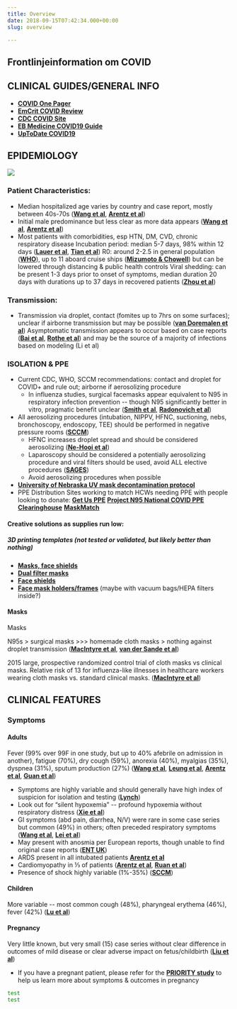 ```yaml
---
title: Overview
date: 2018-09-15T07:42:34.000+00:00
slug: overview

---
```

## Frontlinjeinformation om COVID

## CLINICAL GUIDES/GENERAL INFO

* [**COVID One Pager**](https://www.onepagericu.com/)
* [**EmCrit COVID Review**](https://emcrit.org/ibcc/covid19/)
* [**CDC COVID Site**](https://www.cdc.gov/coronavirus/2019-ncov/)
* [**EB Medicine COVID19 Guide**](https://www.ebmedicine.net/topics/infectious-disease/COVID-19)
* [**UpToDate COVID19**](https://www.uptodate.com/contents/coronavirus-disease-2019-covid-19)

## EPIDEMIOLOGY

![](/ethio_medical.jpg)

### Patient Characteristics:

* Median hospitalized age varies by country and case report, mostly between 40s-70s ([**Wang et al**](https://www.ncbi.nlm.nih.gov/pubmed?term=32031570), [**Arentz et al**](https://jamanetwork.com/journals/jama/fullarticle/2763485))
* Initial male predominance but less clear as more data appears ([**Wang et al**](https://www.ncbi.nlm.nih.gov/pubmed?term=32031570), [**Arentz et al**](https://jamanetwork.com/journals/jama/fullarticle/2763485))
* Most patients with comorbidities, esp HTN, DM, CVD, chronic respiratory disease Incubation period: median 5-7 days, 98% within 12 days ([**Lauer et al**](https://annals.org/aim/fullarticle/2762808/incubation-period-coronavirus-disease-2019-covid-19-from-publicly-reported), [**Tian et al**](https://www.journalofinfection.com/article/S0163-4453(20)30101-8/fulltext)) R0: around 2-2.5 in general population ([**WHO**](https://www.who.int/docs/default-source/coronaviruse/situation-reports/20200306-sitrep-46-covid-19.pdf)), up to 11 aboard cruise ships ([**Mizumoto & Chowell**](https://www.sciencedirect.com/science/article/pii/S2468042720300063)) but can be lowered through distancing & public health controls Viral shedding: can be present 1-3 days prior to onset of symptoms, median duration 20 days with durations up to 37 days in recovered patients ([**Zhou et al**](https://www.ncbi.nlm.nih.gov/pubmed/32171076/))

### Transmission:

* Transmission via droplet, contact (fomites up to 7hrs on some surfaces); unclear if airborne transmission but may be possible ([**van Doremalen et al**](https://www.nejm.org/doi/full/10.1056/NEJMc2004973)) Asymptomatic transmission appears to occur based on case reports ([**Bai et al**](https://jamanetwork.com/journals/jama/fullarticle/2762028), [**Rothe et al**](https://www.nejm.org/doi/full/10.1056/NEJMc2001468)) and may be the source of a majority of infections based on modeling (Li et al)

### ISOLATION & PPE

* Current CDC, WHO, SCCM recommendations: contact and droplet for COVID+ and rule out; airborne if aerosolizing procedure
  * In influenza studies, surgical facemasks appear equivalent to N95 in respiratory infection prevention -- though N95 significantly better in vitro, pragmatic benefit unclear ([**Smith et al**](https://pubmed.ncbi.nlm.nih.gov/26952529/), [**Radonovich et al**](https://jamanetwork.com/journals/jama/fullarticle/2749214))
* All aerosolizing procedures (intubation, NIPPV, HFNC, suctioning, nebs, bronchoscopy, endoscopy, TEE) should be performed in negative pressure rooms ([**SCCM**](https://www.sccm.org/Blog/January-2020/Caring-for-Critically-Ill-Patients-with-Novel-Coro))
  * HFNC increases droplet spread and should be considered aerosolizing ([**Ne-Hooi et al**](https://link.springer.com/article/10.1007%2Fs12630-020-01634-3))
  * Laparoscopy should be considered a potentially aerosolizing procedure and viral filters should be used, avoid ALL elective procedures ([**SAGES**](https://www.sages.org/recommendations-surgical-response-covid-19/))
  * Avoid aerosolizing procedures when possible
* [**University of Nebraska UV mask decontamination protocol**](https://www.nebraskamed.com/sites/default/files/documents/covid-19/n-95-decon-process.pdf)
* PPE Distribution Sites working to match HCWs needing PPE with people looking to donate: [**Get Us PPE**](https://getusppe.org/) [**Project N95 National COVID PPE Clearinghouse**](https://www.projectn95.com/) [**MaskMatch**](https://www.mask-match.com/)

#### Creative solutions as supplies run low:

##### 3D printing templates (not tested or validated, but likely better than nothing)

* [**Masks, face shields**](https://github.com/scaleworkspace/covid19)
* [**Dual filter masks**](https://www.thingiverse.com/thing:4232209)
* [**Face shields**](https://blog.prusaprinters.org/from-design-to-mass-3d-printing-of-medical-shields-in-three-days/)
* [**Face mask holders/frames**](https://www.thingiverse.com/thing:4141338) (maybe with vacuum bags/HEPA filters inside?)

#### Masks

Masks

N95s > surgical masks >>> homemade cloth masks > nothing against droplet transmission ([**MacIntyre et al**](https://www.ncbi.nlm.nih.gov/pmc/articles/PMC4420971/?fbclid=IwAR0l8pDr_lbIc08Si_V0ArBf_7I-xunS1kb2MAfifS56Z9yiL2Aao6020yw#__ffn_sectitle), [**van der Sande et al**](https://www.ncbi.nlm.nih.gov/pmc/articles/PMC2440799/))

2015 large, prospective randomized control trial of cloth masks vs clinical masks. Relative risk of 13 for influenza-like illnesses in healthcare workers wearing cloth masks vs. standard clinical masks. ([**MacIntyre et al**](https://www.ncbi.nlm.nih.gov/pmc/articles/PMC4420971/?fbclid=IwAR0l8pDr_lbIc08Si_V0ArBf_7I-xunS1kb2MAfifS56Z9yiL2Aao6020yw#__ffn_sectitle))

## CLINICAL FEATURES

### Symptoms

#### Adults

Fever (99% over 99F in one study, but up to 40% afebrile on admission in another), fatigue (70%), dry cough (59%), anorexia (40%), myalgias (35%), dyspnea (31%), sputum production (27%) ([**Wang et al**](https://jamanetwork.com/journals/jama/fullarticle/2761044), [**Leung et al**](https://onlinelibrary.wiley.com/doi/10.1002/rmv.2103), [**Arentz et al**](https://jamanetwork.com/journals/jama/fullarticle/2763485), [**Guan et al**](https://www.nejm.org/doi/full/10.1056/NEJMoa2002032))

* Symptoms are highly variable and should generally have high index of suspicion for isolation and testing ([**Lynch**](https://edhub.ama-assn.org/jn-learning/audio-player/18315876))
* Look out for “silent hypoxemia” -- profound hypoxemia without respiratory distress ([**Xie et al**](https://link.springer.com/article/10.1007%2Fs00134-020-05979-7))
* GI symptoms (abd pain, diarrhea, N/V) were rare in some case series but common (49%) in others; often preceded respiratory symptoms ([**Wang et al**](https://jamanetwork.com/journals/jama/fullarticle/2761044), [**Lei et al**](https://journals.lww.com/ajg/Documents/COVID_Digestive_Symptoms_AJG_Preproof.pdf))
* May present with anosmia per European reports, though unable to find original case reports ([**ENT UK**](https://www.entuk.org/loss-sense-smell-marker-covid-19-infection))
* ARDS present in all intubated patients [**Arentz et al**](https://jamanetwork.com/journals/jama/fullarticle/2763485)
* Cardiomyopathy in ⅓ of patients ([**Arentz et al**](https://jamanetwork.com/journals/jama/fullarticle/2763485), [**Ruan et al**](https://link.springer.com/article/10.1007/s00134-020-05991-x))
* Presence of shock highly variable (1%-35%) ([**SCCM**](https://www.sccm.org/Blog/January-2020/Caring-for-Critically-Ill-Patients-with-Novel-Coro))

#### Children

More variable -- most common cough (48%), pharyngeal erythema (46%), fever (42%) ([**Lu et al**](https://www.nejm.org/doi/full/10.1056/NEJMc2005073))

#### Pregnancy

Very little known, but very small (15) case series without clear difference in outcomes of mild disease or clear adverse impact on fetus/childbirth ([**Liu et al**](https://www.ajronline.org/doi/10.2214/AJR.20.23072))

* If you have a pregnant patient, please refer for the [**PRIORITY study**](https://priority.ucsf.edu/) to help us learn more about symptoms & outcomes in pregnancy

```bash
test 
test
```